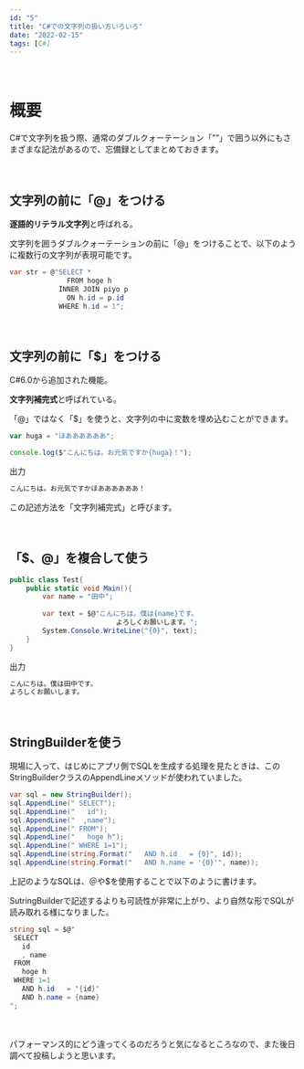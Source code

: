 ```yaml
---
id: "5"
title: "C#での文字列の扱い方いろいろ"
date: "2022-02-15"
tags: [C#]
---
```

　
# 概要

C#で文字列を扱う際、通常のダブルクォーテーション「””」で囲う以外にもさまざまな記法があるので、忘備録としてまとめておきます。

　

## 文字列の前に「@」をつける

**逐語的リテラル文字列**と呼ばれる。

文字列を囲うダブルクォーテーションの前に「@」をつけることで、以下のように複数行の文字列が表現可能です。

```csharp
var str = @"SELECT *
		      FROM hoge h
		    INNER JOIN piyo p
		      ON h.id = p.id
		    WHERE h.id = 1";
```

　

## 文字列の前に「$」をつける

C#6.0から追加された機能。

**文字列補完式**と呼ばれている。

「@」ではなく「$」を使うと、文字列の中に変数を埋め込むことができます。

```jsx
var huga = "ほああああああ";

console.log($"こんにちは。お元気ですか{huga}！");
```

出力

```jsx
こんにちは。お元気ですかほああああああ！
```

この記述方法を「文字列補完式」と呼びます。

　

## 「$、@」を複合して使う

```csharp
public class Test{
    public static void Main(){
        var name = "田中";
        
        var text = $@"こんにちは。僕は{name}です。
						  よろしくお願いします。";
        System.Console.WriteLine("{0}", text);
    }
}
```

出力

```jsx
こんにちは。僕は田中です。
よろしくお願いします。
```

　

## StringBuilderを使う

現場に入って、はじめにアプリ側でSQLを生成する処理を見たときは、このStringBuilderクラスのAppendLineメソッドが使われていました。

```csharp
var sql = new StringBuilder();
sql.AppendLine(" SELECT");
sql.AppendLine("   id");
sql.AppendLine("  ,name");
sql.AppendLine(" FROM");
sql.AppendLine("   hoge h");
sql.AppendLine(" WHERE 1=1");
sql.AppendLine(string.Format("   AND h.id   = {0}", id));
sql.AppendLine(string.Format("   AND h.name = '{0}'", name));
```

上記のようなSQLは、＠や$を使用することで以下のように書けます。

SutringBuilderで記述するよりも可読性が非常に上がり、より自然な形でSQLが読み取れる様になりました。

```csharp
string sql = $@"
 SELECT
   id
   , name
 FROM
   hoge h
 WHERE 1=1
   AND h.id   = '{id}'
   AND h.name = {name}
";
```

　

パフォーマンス的にどう違ってくるのだろうと気になるところなので、また後日調べて投稿しようと思います。
